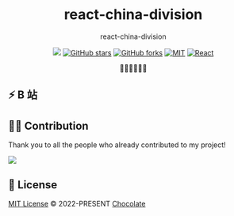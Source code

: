 <h1 align="center">react-china-division</h1>

<p align="center">
react-china-division
</p>

<p align="center">
<a href="https://space.bilibili.com/351534170"><img src="https://img.shields.io/badge/dynamic/json?labelColor=FE7398&logo=bilibili&logoColor=white&label=bilibili%20fans&color=00aeec&query=%24.data.totalSubs&url=https%3A%2F%2Fapi.spencerwoo.com%2Fsubstats%2F%3Fsource%3Dbilibili%26queryKey%3D351534170" /></a>
<a href="https://github.com/Chocolate1999/react-china-division" target="__blank"><img alt="GitHub stars" src="https://img.shields.io/github/stars/Chocolate1999/react-china-division?style=social"></a>
<a href="https://github.com/Chocolate1999/react-china-division/network"><img alt="GitHub forks" src="https://img.shields.io/github/forks/Chocolate1999/react-china-division?style=social"></a>
<a href="https://github.com/Chocolate1999/react-china-division" target="__blank"><img alt="MIT" src="https://img.shields.io/github/license/Chocolate1999/react-china-division"></a>
<a href="https://github.com/Chocolate1999/react-china-division" target="__blank"><img alt="React" src="https://img.shields.io/badge/-React-%23282C34?style=flat-square&logo=react"></a>
</p>

<p align="center">
 🧑‍💻👩‍💻👨‍💻
</p>

## ⚡️ B 站


## 🧑‍💻 Contribution

Thank you to all the people who already contributed to my project!

<a href="https://github.com/Chocolate1999/react-china-division/graphs/contributors"><img src="https://github.com/Chocolate1999/react-china-division/blob/main/CONTRIBUTORS.svg" /></a>

## 📄 License

[MIT License](https://github.com/Chocolate1999/react-china-division/blob/main/LICENSE) © 2022-PRESENT [Chocolate](https://github.com/Chocolate1999)
